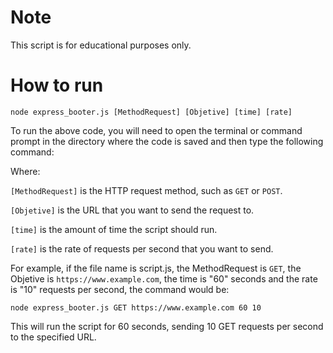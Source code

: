 # Note

This script is for educational purposes only.

# How to run

```node express_booter.js [MethodRequest] [Objetive] [time] [rate]```

To run the above code, you will need to open the terminal or command prompt in the directory where the code is saved and then type the following command:

Where:

`[MethodRequest]` is the HTTP request method, such as `GET` or `POST`.

`[Objetive]` is the URL that you want to send the request to.

`[time]` is the amount of time the script should run.

`[rate]` is the rate of requests per second that you want to send.

For example, if the file name is script.js, the MethodRequest is `GET`, the Objetive is `https://www.example.com`, the time is "60" seconds and the rate is "10" requests per second, the command would be:

```node express_booter.js GET https://www.example.com 60 10```

This will run the script for 60 seconds, sending 10 GET requests per second to the specified URL.

